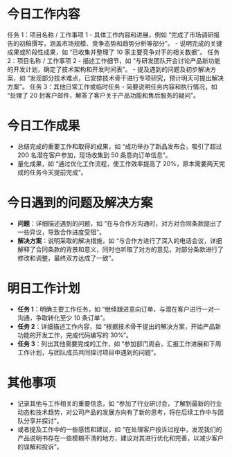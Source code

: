 # 今日工作内容

任务 1：项目名称 / 工作事项 1
    - 具体工作内容和进展，例如 “完成了市场调研报告的初稿撰写，涵盖市场规模、竞争态势和趋势分析等部分”。
    - 说明完成的关键成果或阶段性成果，如 “已收集并整理了 10 家主要竞争对手的相关数据”。
任务 2：项目名称 / 工作事项 2
    - 描述工作细节，如 “与研发团队开会讨论产品新功能的开发计划，确定了技术架构和开发时间表”。
    - 提及遇到的问题及初步解决方案，如 “发现部分技术难点，已安排技术骨干进行专项研究，预计明天可提出解决方案”。
任务 3：其他日常工作或临时任务
    - 简要说明任务内容和执行情况，如 “处理了 20 封客户邮件，解答了客户关于产品功能和售后服务的疑问”。

# 今日工作成果
- 总结完成的重要工作和取得的成果，如 “成功举办了新品发布会，吸引了超过 200 名潜在客户参加，现场收集到 50 条意向订单信息”。
- 量化成果，如 “通过优化工作流程，使工作效率提高了 20%，原本需要两天完成的任务今天提前完成”。

# 今日遇到的问题及解决方案
- **问题**：详细描述遇到的问题，如 “在与合作方沟通时，对方对合同条款提出了一些异议，导致合作进度受阻”。
- **解决方案**：说明采取的解决措施，如 “与合作方进行了深入的电话会议，详细解释了合同条款的背景和意义，同时也听取了对方的意见，对部分条款进行了修改和调整，最终双方达成了一致”。

# 明日工作计划
- **任务 1**：明确主要工作任务，如 “继续跟进意向订单，与潜在客户进行一对一沟通，争取转化至少 10 条订单”。
- **任务 2**：详细描述工作内容，如 “根据技术骨干提出的解决方案，开始产品新功能的开发工作，完成代码编写的 30%”。
- **任务 3**：列出其他需要完成的工作，如 “参加部门周会，汇报工作进展和下周工作计划，与团队成员共同探讨项目中遇到的问题”。

# 其他事项
- 记录其他与工作相关的重要信息，如 “参加了行业研讨会，了解到最新的行业动态和技术趋势，对公司产品的发展方向有了新的思考，将在后续工作中与团队分享并探讨”。
- 或者提及工作中的一些感悟和建议，如 “在处理客户投诉过程中，发现我们的产品说明书存在一些模糊不清的地方，建议对其进行优化和完善，以减少客户的误解和投诉”。